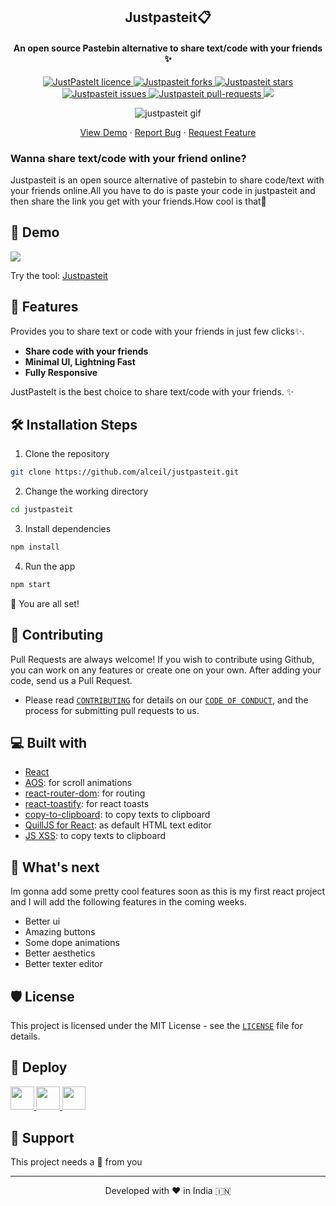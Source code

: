 
<h2 align="center">Justpasteit📋</h1>
<h4 align="center">An open source Pastebin alternative to share text/code with your friends ✨️</h4>

<p align="center">
<a href="https://github.com/alceil/justpasteit/blob/master/LICENSE" target="blank">
<img src="https://img.shields.io/github/license/saviomartin/gradientking?style=flat-square" alt="JustPasteIt licence" />
</a>
<a href="https://github.com/alceil/justpasteit/fork" target="blank">
<img src="https://img.shields.io/github/forks/alceil/justpasteit?style=flat-square" alt="Justpasteit forks"/>
</a>
<a href="https://github.com/alceil/justpasteit/stargazers" target="blank">
<img src="https://img.shields.io/github/stars/alceil/justpasteit?style=flat-square" alt="Justpasteit stars"/>
</a>
<a href="https://github.com/alceil/justpasteit/issues" target="blank">
<img src="https://img.shields.io/github/issues/alceil/justpasteit?style=flat-square" alt="Justpasteit issues"/>
</a>
<a href="https://github.com/alceil/justpasteit/pulls" target="blank">
<img src="https://img.shields.io/github/issues-pr/alceil/justpasteit?style=flat-square" alt="Justpasteit pull-requests"/>
</a>
<a href="https://twitter.com/intent/tweet?text=Check%20out%20justpasteit.herokuapp.com%20by%20@ashishthomas6%E2%9A%A1%EF%B8%8F%0D%0A%0AShare%20your%20code%20with%20your%20friends%20%F0%9F%99%8E%20in%20just%20few%20clicks%20Give%20it%20a%20try!%20You%27ll%20love%20it!%20%F0%9F%94%A5%0D%0A%0A%23DEVCommunity%20%23100DaysOfCode%20%23javascript"><img src="https://img.shields.io/twitter/url?label=Share%20on%20Twitter&style=social&url=https%3A%2F%2Fgithub.com%2Falceil%2Fjustpasteit"></a>

</p>

<p align="center"><img src="https://user-images.githubusercontent.com/47685349/134797714-f558367b-1f53-45e4-9158-7e8b7ec8434e.gif" alt="justpasteit gif" /></p>

<p align="center">
    <a href="https://justpasteit.herokuapp.com/" target="blank">View Demo</a>
    ·
    <a href="https://github.com/alceil/justpasteit/issues/new/choose">Report Bug</a>
    ·
    <a href="https://github.com/alceil/justpasteit/issues/new/choose">Request Feature</a>
</p>

### Wanna share text/code with your friend online?

Justpasteit is an open source alternative of pastebin to share code/text with your friends online.All you have to do is paste your code in justpasteit and then share the link you get with your friends.How cool is that🙌


## 🚀 Demo

<a href="https://justpasteit.herokuapp.com/" target="blank">
<img src="https://user-images.githubusercontent.com/47685349/134796533-82688a00-52d8-43da-ae8c-7b57dcf7b6bb.png" />
</a>

Try the tool: [Justpasteit](https://justpasteit.herokuapp.com/)

## 🧐 Features

Provides you to share text or code with your friends in just few clicks✨️.

- **Share code with your friends**
- **Minimal UI, Lightning Fast**
- **Fully Responsive**

JustPasteIt is the best choice to share text/code with your friends. ✨️

## 🛠️ Installation Steps

1. Clone the repository

```bash
git clone https://github.com/alceil/justpasteit.git
```

2. Change the working directory

```bash
cd justpasteit
```

3. Install dependencies

```bash
npm install
```

4. Run the app

```bash
npm start
```

🌟 You are all set!


## 🍰 Contributing

Pull Requests are always welcome! If you wish to contribute using Github, you can work on any features or create one on your own. After adding your code, send us a Pull Request.
- Please read [`CONTRIBUTING`](CONTRIBUTING.md) for details on our [`CODE OF CONDUCT`](CODE_OF_CONDUCT.md), and the process for submitting pull requests to us.

## 💻 Built with

- [React](https://reactjs.org/)
- [AOS](https://michalsnik.github.io/aos/): for scroll animations
- [react-router-dom](https://reactrouter.com/web/guides/quick-start): for routing
- [react-toastify](https://www.npmjs.com/package/react-toastify): for react toasts
- [copy-to-clipboard](https://www.npmjs.com/package/copy-to-clipboard): to copy texts to clipboard
- [QuillJS for React](https://quilljs.com/): as default HTML text editor
- [JS XSS](https://github.com/leizongmin/js-xss): to copy texts to clipboard

## 🌈 What's next

Im gonna add some pretty cool features soon as this is my first react project and I will add the following features in the coming weeks.

- Better ui
- Amazing buttons
- Some dope animations
- Better aesthetics
- Better texter editor
## 🛡️ License

This project is licensed under the MIT License - see the [`LICENSE`](LICENSE) file for details.
## 🦄 Deploy

<a href="https://vercel.com/new/project?template=https://github.com/alceil/justpasteit">
<img src="https://vercel.com/button" height="37.5px" />
</a>
<a href="https://app.netlify.com/start/deploy?repository=https://github.com/alceil/justpasteit">
<img src="https://www.netlify.com/img/deploy/button.svg" height="37.5px" />
</a>
<a href="https://cloud.digitalocean.com/apps/new?repo=https://github.com/alceil/justpasteit">
<img src="https://camo.githubusercontent.com/df21703b4229f8d44f76c2d56073657a4ab450ca4566ba5d24d05bf528c298f8/68747470733a2f2f7777772e6465706c6f79746f646f2e636f6d2f646f2d62746e2d626c75652e737667" height="37.5px" />
</a>

## 🙏 Support

This project needs a 🌟 from you

<hr>
<p align="center">
Developed with ❤️ in India 🇮🇳 
</p>

